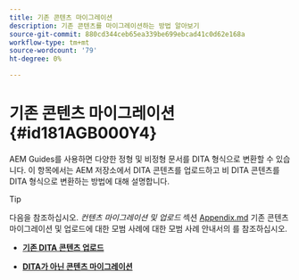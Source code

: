 ```yaml
---
title: 기존 콘텐츠 마이그레이션
description: 기존 콘텐츠를 마이그레이션하는 방법 알아보기
source-git-commit: 880cd344ceb65ea339be699ebcad41c0d62e168a
workflow-type: tm+mt
source-wordcount: '79'
ht-degree: 0%

---
```


# 기존 콘텐츠 마이그레이션 {#id181AGB000Y4}

AEM Guides를 사용하면 다양한 정형 및 비정형 문서를 DITA 형식으로 변환할 수 있습니다. 이 항목에서는 AEM 저장소에서 DITA 콘텐츠를 업로드하고 비 DITA 콘텐츠를 DITA 형식으로 변환하는 방법에 대해 설명합니다.

>[!TIP]
>
> 다음을 참조하십시오. *컨텐츠 마이그레이션 및 업로드* 섹션 [Appendix.md](appendix.md) 기존 콘텐츠 마이그레이션 및 업로드에 대한 모범 사례에 대한 모범 사례 안내서의 를 참조하십시오.

- **[기존 DITA 콘텐츠 업로드](migrate-content-upload-existing-dita-content.md)**

- **[DITA가 아닌 콘텐츠 마이그레이션](migrate-content-non-dita.md)**
